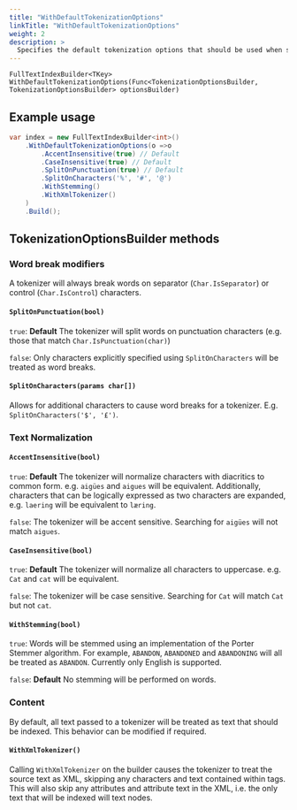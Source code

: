 ```yaml
---
title: "WithDefaultTokenizationOptions"
linkTitle: "WithDefaultTokenizationOptions"
weight: 2
description: >
  Specifies the default tokenization options that should be used when searching or indexing when no other options are provided.
---
```


`FullTextIndexBuilder<TKey> WithDefaultTokenizationOptions(Func<TokenizationOptionsBuilder, TokenizationOptionsBuilder> optionsBuilder)`

## Example usage

``` csharp
var index = new FullTextIndexBuilder<int>()
    .WithDefaultTokenizationOptions(o =>o
        .AccentInsensitive(true) // Default
        .CaseInsensitive(true) // Default
        .SplitOnPunctuation(true) // Default
        .SplitOnCharacters('%', '#', '@')
        .WithStemming()
        .WithXmlTokenizer()
    )
    .Build();
```

## TokenizationOptionsBuilder methods

### Word break modifiers

A tokenizer will always break words on separator (`Char.IsSeparator`) or control (`Char.IsControl`) characters.

#### `SplitOnPunctuation(bool)`

`true`: **Default** The tokenizer will split words on punctuation characters (e.g. those that match `Char.IsPunctuation(char)`)

`false`: Only characters explicitly specified using `SplitOnCharacters` will be treated as word breaks.

#### `SplitOnCharacters(params char[])`

Allows for additional characters to cause word breaks for a tokenizer. E.g. `SplitOnCharacters('$', '£')`.

### Text Normalization

#### `AccentInsensitive(bool)`

`true`: **Default** The tokenizer will normalize characters with diacritics to common form. e.g. `aigües` and `aigues` will be equivalent. 
Additionally, characters that can be logically expressed as two characters are expanded, e.g. `laering` will be equivalent to `læring`.

`false`: The tokenizer will be accent sensitive. Searching for `aigües` will not match `aigues`.

#### `CaseInsensitive(bool)`

`true`: **Default** The tokenizer will normalize all characters to uppercase. e.g. `Cat` and `cat` will be equivalent.

`false`: The tokenizer will be case sensitive. Searching for `Cat` will match `Cat` but not `cat`.

#### `WithStemming(bool)`

`true`: Words will be stemmed using an implementation of the Porter Stemmer algorithm. For example, `ABANDON`, `ABANDONED` and `ABANDONING` will all
be treated as `ABANDON`. Currently only English is supported.

`false`: **Default** No stemming will be performed on words.

### Content

By default, all text passed to a tokenizer will be treated as text that should be indexed. This behavior can be modified if required.

#### `WithXmlTokenizer()`

Calling `WithXmlTokenizer` on the builder causes the tokenizer to treat the source text as XML, skipping any characters and text contained
within tags. This will also skip any attributes and attribute text in the XML, i.e. the only text that will be indexed will text nodes.
